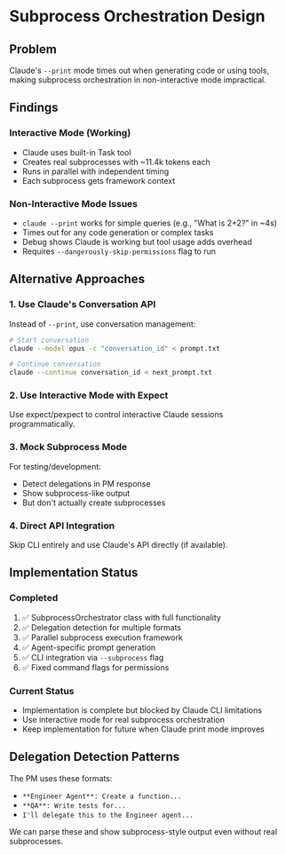 # Subprocess Orchestration Design

## Problem
Claude's `--print` mode times out when generating code or using tools, making subprocess orchestration in non-interactive mode impractical.

## Findings

### Interactive Mode (Working)
- Claude uses built-in Task tool
- Creates real subprocesses with ~11.4k tokens each
- Runs in parallel with independent timing
- Each subprocess gets framework context

### Non-Interactive Mode Issues
- `claude --print` works for simple queries (e.g., "What is 2+2?" in ~4s)
- Times out for any code generation or complex tasks
- Debug shows Claude is working but tool usage adds overhead
- Requires `--dangerously-skip-permissions` flag to run

## Alternative Approaches

### 1. Use Claude's Conversation API
Instead of `--print`, use conversation management:
```bash
# Start conversation
claude --model opus -c "conversation_id" < prompt.txt

# Continue conversation
claude --continue conversation_id < next_prompt.txt
```

### 2. Use Interactive Mode with Expect
Use expect/pexpect to control interactive Claude sessions programmatically.

### 3. Mock Subprocess Mode
For testing/development:
- Detect delegations in PM response
- Show subprocess-like output
- But don't actually create subprocesses

### 4. Direct API Integration
Skip CLI entirely and use Claude's API directly (if available).

## Implementation Status

### Completed
1. ✅ SubprocessOrchestrator class with full functionality
2. ✅ Delegation detection for multiple formats
3. ✅ Parallel subprocess execution framework
4. ✅ Agent-specific prompt generation
5. ✅ CLI integration via `--subprocess` flag
6. ✅ Fixed command flags for permissions

### Current Status
- Implementation is complete but blocked by Claude CLI limitations
- Use interactive mode for real subprocess orchestration
- Keep implementation for future when Claude print mode improves

## Delegation Detection Patterns

The PM uses these formats:
- `**Engineer Agent**: Create a function...`
- `**QA**: Write tests for...`
- `I'll delegate this to the Engineer agent...`

We can parse these and show subprocess-style output even without real subprocesses.